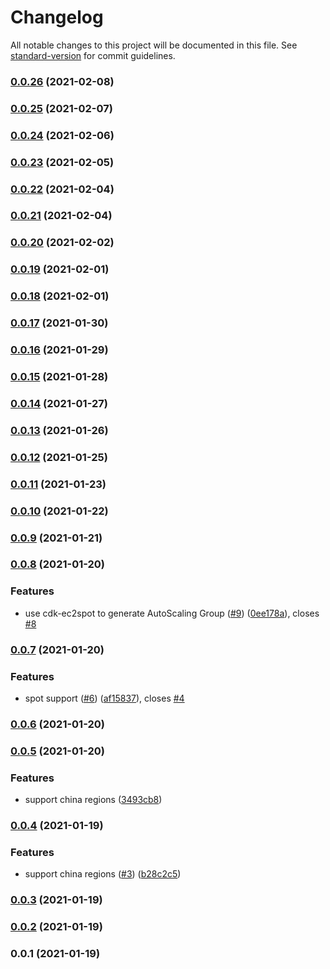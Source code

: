 # Changelog

All notable changes to this project will be documented in this file. See [standard-version](https://github.com/conventional-changelog/standard-version) for commit guidelines.

### [0.0.26](https://github.com/pahud/cdk-eksdistro/compare/v0.0.25...v0.0.26) (2021-02-08)

### [0.0.25](https://github.com/pahud/cdk-eksdistro/compare/v0.0.24...v0.0.25) (2021-02-07)

### [0.0.24](https://github.com/pahud/cdk-eksdistro/compare/v0.0.23...v0.0.24) (2021-02-06)

### [0.0.23](https://github.com/pahud/cdk-eksdistro/compare/v0.0.22...v0.0.23) (2021-02-05)

### [0.0.22](https://github.com/pahud/cdk-eksdistro/compare/v0.0.21...v0.0.22) (2021-02-04)

### [0.0.21](https://github.com/pahud/cdk-eksdistro/compare/v0.0.20...v0.0.21) (2021-02-04)

### [0.0.20](https://github.com/pahud/cdk-eksdistro/compare/v0.0.19...v0.0.20) (2021-02-02)

### [0.0.19](https://github.com/pahud/cdk-eksdistro/compare/v0.0.18...v0.0.19) (2021-02-01)

### [0.0.18](https://github.com/pahud/cdk-eksdistro/compare/v0.0.17...v0.0.18) (2021-02-01)

### [0.0.17](https://github.com/pahud/cdk-eksdistro/compare/v0.0.16...v0.0.17) (2021-01-30)

### [0.0.16](https://github.com/pahud/cdk-eksdistro/compare/v0.0.15...v0.0.16) (2021-01-29)

### [0.0.15](https://github.com/pahud/cdk-eksdistro/compare/v0.0.14...v0.0.15) (2021-01-28)

### [0.0.14](https://github.com/pahud/cdk-eksdistro/compare/v0.0.13...v0.0.14) (2021-01-27)

### [0.0.13](https://github.com/pahud/cdk-eksdistro/compare/v0.0.12...v0.0.13) (2021-01-26)

### [0.0.12](https://github.com/pahud/cdk-eksdistro/compare/v0.0.11...v0.0.12) (2021-01-25)

### [0.0.11](https://github.com/pahud/cdk-eksdistro/compare/v0.0.10...v0.0.11) (2021-01-23)

### [0.0.10](https://github.com/pahud/cdk-eksdistro/compare/v0.0.9...v0.0.10) (2021-01-22)

### [0.0.9](https://github.com/pahud/cdk-eksdistro/compare/v0.0.8...v0.0.9) (2021-01-21)

### [0.0.8](https://github.com/pahud/cdk-eksdistro/compare/v0.0.7...v0.0.8) (2021-01-20)


### Features

* use cdk-ec2spot to generate AutoScaling Group ([#9](https://github.com/pahud/cdk-eksdistro/issues/9)) ([0ee178a](https://github.com/pahud/cdk-eksdistro/commit/0ee178afd45af75e3a1f71ed4aaf2677429bbdbc)), closes [#8](https://github.com/pahud/cdk-eksdistro/issues/8)

### [0.0.7](https://github.com/pahud/cdk-eksdistro/compare/v0.0.6...v0.0.7) (2021-01-20)


### Features

* spot support ([#6](https://github.com/pahud/cdk-eksdistro/issues/6)) ([af15837](https://github.com/pahud/cdk-eksdistro/commit/af158371a41f12580eefd2d115642928ed39bf3d)), closes [#4](https://github.com/pahud/cdk-eksdistro/issues/4)

### [0.0.6](https://github.com/pahud/cdk-eksdistro/compare/v0.0.5...v0.0.6) (2021-01-20)

### [0.0.5](https://github.com/pahud/cdk-eksdistro/compare/v0.0.4...v0.0.5) (2021-01-20)


### Features

* support china regions ([3493cb8](https://github.com/pahud/cdk-eksdistro/commit/3493cb8795133d6ecfc4ef6a4bb2a37c559518de))

### [0.0.4](https://github.com/pahud/cdk-eksdistro/compare/v0.0.3...v0.0.4) (2021-01-19)


### Features

* support china regions ([#3](https://github.com/pahud/cdk-eksdistro/issues/3)) ([b28c2c5](https://github.com/pahud/cdk-eksdistro/commit/b28c2c5ef068afe4f3131800619f0d50e2745592))

### [0.0.3](https://github.com/pahud/cdk-eksdistro/compare/v0.0.2...v0.0.3) (2021-01-19)

### [0.0.2](https://github.com/pahud/cdk-eksdistro/compare/v0.0.1...v0.0.2) (2021-01-19)

### 0.0.1 (2021-01-19)
